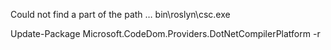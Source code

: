 Could not find a part of the path … bin\roslyn\csc.exe

Update-Package Microsoft.CodeDom.Providers.DotNetCompilerPlatform -r
